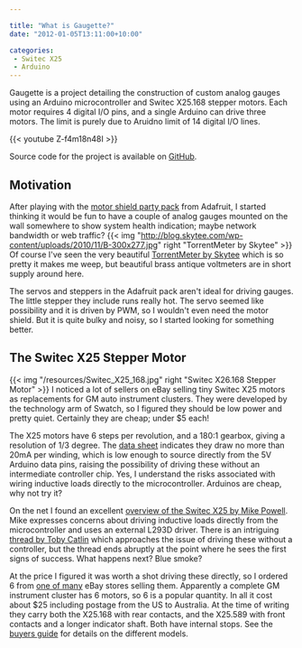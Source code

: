 ```yaml
---

title: "What is Gaugette?"
date: "2012-01-05T13:11:00+10:00"

categories:
 - Switec X25
 - Arduino
---
```


Gaugette is a project detailing the construction of custom analog gauges using
an Arduino microcontroller and Switec X25.168 stepper motors. 
Each motor requires 4 digital I/O pins,
and a single Arduino can drive three motors.  The limit
is purely due to Aruidno limit of 14 digital I/O lines.

{{< youtube  Z-f4m18n48I >}}

Source code for the project is available on 
[GitHub](https://github.com/clearwater/gaugette).

Motivation
----------

After playing with the
[motor shield party pack](http://www.adafruit.com/products/171) from Adafruit,
I started thinking it would be fun to have a couple of analog gauges
mounted on the wall somewhere to show system health indication; maybe network bandwidth or
web traffic? 
{{< img "http://blog.skytee.com/wp-content/uploads/2010/11/B-300x277.jpg" right "TorrentMeter by Skytee" >}}
Of course I've seen the very beautiful 
[TorrentMeter by Skytee](http://blog.skytee.com/2010/11/torrentmeter-a-steampunk-bandwidth-meter/)
which is so pretty it makes me weep, but beautiful brass antique voltmeters are in short supply 
around here.

The servos and steppers in the Adafruit pack aren't ideal for driving gauges.  The little stepper they 
include runs really hot.  The servo seemed
like possibility and it is driven by PWM, so I wouldn't even need the motor shield.
But it is quite bulky and noisy, so I started looking for something better.

The Switec X25 Stepper Motor
----------------------------

{{< img "/resources/Switec_X25_168.jpg" right "Switec X26.168 Stepper Motor" >}}
I noticed a lot of sellers on eBay selling tiny Switec X25
motors as replacements for GM auto instrument clusters.  They were developed 
by the technology arm of Swatch, so I figured they should be low power and
pretty quiet.  Certainly they are cheap; under $5 each!  

The X25 motors have 6 steps per revolution, and a 180:1 gearbox, giving a
resolution of 1/3 degree.
The [data sheet](/resources/switec/X25_xxx_01_SP_E-1.pdf)
indicates they draw no more than 20mA per winding, which is low enough to source directly from the 5V
Arduino data pins, raising the possibility of driving these without an intermediate controller chip. Yes, I 
understand the risks associated with wiring inductive loads directly to the microcontroller.  Arduinos are
cheap, why not try it?

On the net I found an excellent 
[overview of the Switec X25 by Mike Powell](http://www.mycockpit.org/forums/content.php/355-An-Easy-Approach-to-an-Analog-Gauge).
Mike expresses concerns about driving inductive loads directly from the microcontroller and uses
an external L293D driver.  There is an intriguing 
[thread by Toby Catlin](http://www.arduino.cc/cgi-bin/yabb2/YaBB.pl?num=1260978962)
which approaches the issue of driving these without a controller, but the thread ends abruptly at the point
where he sees the first signs of success.  What happens next?  Blue smoke?

At the price I figured it was worth a shot driving these directly, 
so I ordered 6 from  [one of many](http://stores.ebay.com.au/partsangel)
eBay stores selling them.  Apparently a complete GM instrument cluster has 6 motors, so 6 is a popular quantity.
In all it cost about $25 including postage from the US to Australia.
At the time of writing they carry both the X25.168
with rear contacts, and the X25.589 with front contacts and a longer indicator shaft.
Both have internal stops.  See the [buyers guide](/resources/switec/ISM_Buyers_Guide.pdf) for details
on the different models.






